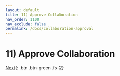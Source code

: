 ```yaml
---
layout: default
title: 11) Approve Collaboration
nav_order: 1100
nav_exclude: false
permalink: /docs/collaboration-approval
---
```


# 11) Approve Collaboration




[Next](/lab-aemc-utah/docs/deployment-request){: .btn .btn-green .fs-2}